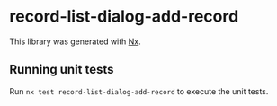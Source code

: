 # record-list-dialog-add-record

This library was generated with [Nx](https://nx.dev).

## Running unit tests

Run `nx test record-list-dialog-add-record` to execute the unit tests.
